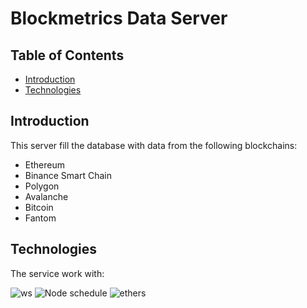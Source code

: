 # Blockmetrics Data Server

## Table of Contents

- [Introduction](#introduction)
- [Technologies](#technologies)

## Introduction

This server fill the database with data from the following blockchains:

- Ethereum
- Binance Smart Chain
- Polygon
- Avalanche
- Bitcoin
- Fantom

## Technologies

The service work with:

![ws](https://img.shields.io/npm/v/ws?style=flat&label=Ws)
![Node schedule](https://img.shields.io/npm/v/node-schedule?style=flat&label=Node%20schedule)
![ethers](https://img.shields.io/npm/v/ethers?style=flat&label=Ethers)

